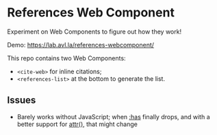 # References Web Component

Experiment on Web Components to figure out how they work!

Demo: https://lab.avl.la/references-webcomponent/

This repo contains two Web Components:

* `<cite-web>` for inline citations;
* `<references-list>` at the bottom to generate the list.

## Issues

* Barely works without JavaScript; when [:has](https://developer.mozilla.org/en-US/docs/Web/CSS/:has)
finally drops, and with a better support for [attr()](https://developer.mozilla.org/en-US/docs/Web/CSS/attr()),
that might change
